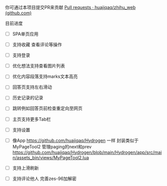 你可通过本项目提交PR来贡献 [Pull requests · huajiqaq/zhihu_web (github.com)](https://github.com/huajiqaq/zhihu_web/pulls)

目前进度

- [ ] SPA单页应用
- [ ] 支持收藏 查看评论等操作
- [ ] 支持登录
- [ ] 优化想法支持查看图片列表
- [ ] 优化内容段落支持marks文本高亮
- [ ] 回答页支持左右滑动
- [ ] 历史记录的记录
- [ ] 跳转例如回答页前检查重定向至网页
- [ ] 主页支持更多Tab栏
- [ ] 支持设置
- [ ] 像App https://github.com/huajiqaq/Hydrogen 一样 封装类似于MyPageTool2 管理paging的next和prev https://github.com/huajiqaq/Hydrogen/blob/main/Hydrogen/app/src/main/assets_bin/views/MyPageTool2.lua
- [ ] 支持上滑刷新
- [ ] 支持评论他人 完善zes-96加解密
      
